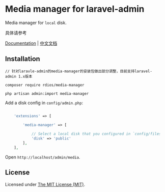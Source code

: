 Media manager for laravel-admin
===============================

Media manager for `local` disk.

具体请参考

[Documentation](http://laravel-admin.org/docs/#/en/extension-media-manager) | [中文文档](http://laravel-admin.org/docs/#/zh/extension-media-manager)

## Installation

```shell
// 针对laravle-admin的media-manager的安装包做出部分调整，目前支持laravel-admin 1.x版本

composer require rdios/media-manager

php artisan admin:import media-manager
```

Add a disk config in `config/admin.php`:

```php

    'extensions' => [

        'media-manager' => [
        
            // Select a local disk that you configured in `config/filesystem.php`
            'disk' => 'public'
        ],
    ],

```


Open `http://localhost/admin/media`.

License
------------
Licensed under [The MIT License (MIT)](LICENSE).
